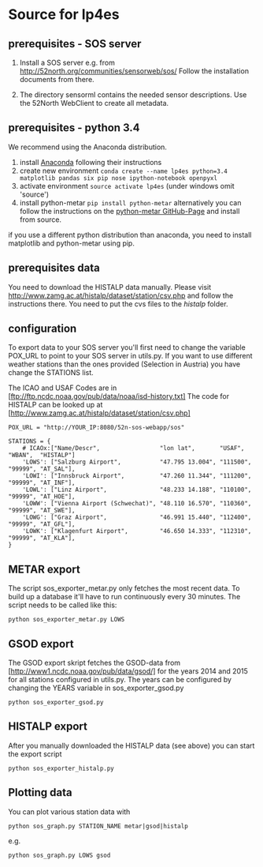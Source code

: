 Source for lp4es
================

prerequisites - SOS server
--------------------------

1. Install a SOS server e.g. from http://52north.org/communities/sensorweb/sos/
   Follow the installation documents from there.

2. The directory sensorml contains the needed sensor descriptions. Use the 52North
   WebClient to create all metadata.


prerequisites - python 3.4
--------------------------

We recommend using the Anaconda distribution.

1. install [Anaconda](https://store.continuum.io/cshop/anaconda/) following their instructions
2. create new environment `conda create --name lp4es python=3.4 matplotlib pandas six pip nose ipython-notebook openpyxl`
3. activate environment `source activate lp4es` (under windows omit 'source')
4. install python-metar `pip install python-metar`
   alternatively you can follow the instructions on the [python-metar GitHub-Page](https://github.com/phobson/python-metar) and install from source.

if you use a different python distribution than anaconda, you need to install matplotlib and python-metar using pip.


prerequisites data
------------------

You need to download the HISTALP data manually. Please visit http://www.zamg.ac.at/histalp/dataset/station/csv.php and
follow the instructions there. You need to put the cvs files to the _histalp_ folder.


configuration
-------------

To export data to your SOS server you'll first need to change the variable POX_URL to point to your SOS server in utils.py.
If you want to use different weather stations than the ones provided (Selection in Austria) you have change the STATIONS list.

The ICAO and USAF Codes are in [ftp://ftp.ncdc.noaa.gov/pub/data/noaa/isd-history.txt]
The code for HISTALP can be looked up at [http://www.zamg.ac.at/histalp/dataset/station/csv.php]

    POX_URL = "http://YOUR_IP:8080/52n-sos-webapp/sos"

    STATIONS = {
        # ICAOx:["Name/Descr",                 "lon lat",       "USAF",   "WBAN",  "HISTALP"]
        'LOWS': ["Salzburg Airport",           "47.795 13.004", "111500", "99999", "AT_SAL"],
        'LOWI': ["Innsbruck Airport",          "47.260 11.344", "111200", "99999", "AT_INF"],
        'LOWL': ["Linz Airport",               "48.233 14.188", "110100", "99999", "AT_HOE"],
        'LOWW': ["Vienna Airport (Schwechat)", "48.110 16.570", "110360", "99999", "AT_SWE"],
        'LOWG': ["Graz Airport",               "46.991 15.440", "112400", "99999", "AT_GFL"],
        'LOWK': ["Klagenfurt Airport",         "46.650 14.333", "112310", "99999", "AT_KLA"],
    }


METAR export
------------
The script sos_exporter_metar.py only fetches the most recent data. To build up a database it'll have to run
continuously every 30 minutes. The script needs to be called like this:

    python sos_exporter_metar.py LOWS


GSOD export
-----------
The GSOD export skript fetches the GSOD-data from [http://www1.ncdc.noaa.gov/pub/data/gsod/] for the years 2014 and 2015
for all stations configured in utils.py. The years can be configured by changing the YEARS variable in sos_exporter_gsod.py

    python sos_exporter_gsod.py


HISTALP export
--------------
After you manually downloaded the HISTALP data (see above) you can start the export script

    python sos_exporter_histalp.py


Plotting data
-------------
You can plot various station data with

    python sos_graph.py STATION_NAME metar|gsod|histalp

e.g.

    python sos_graph.py LOWS gsod
